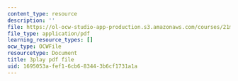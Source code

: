 ```yaml
---
content_type: resource
description: ''
file: https://ol-ocw-studio-app-production.s3.amazonaws.com/courses/21m-250-beethoven-to-mahler-spring-2014/1695053afef16cb683443b6cf1731a1a_97Hk_vH2qw0.pdf
file_type: application/pdf
learning_resource_types: []
ocw_type: OCWFile
resourcetype: Document
title: 3play pdf file
uid: 1695053a-fef1-6cb6-8344-3b6cf1731a1a
---
```


